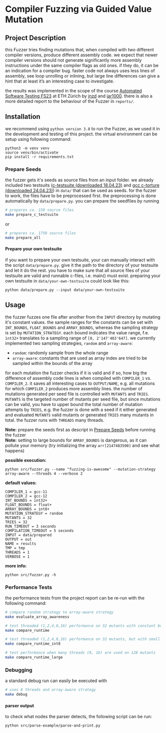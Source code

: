# Compiler Fuzzing via Guided Value Mutation

## Project Description
this Fuzzer  tries finding mutations that, when compiled with two different compiler versions, produce different assembly code.
we expect that newer compiler versions should not generate significantly more assembly instructions under the same
compiler flags as old ones.
if they do, it can be an indication for a compiler bug.
faster code not always uses less lines of assembly, see loop unrolling or inlining, but large line differences can give a hint that at least it’s an interesting case to investigate.
  
the results was implemented in the scope of the course [Automated Software Testing FS23](https://www.vvz.ethz.ch/Vorlesungsverzeichnis/lerneinheit.view?lerneinheitId=168085&semkez=2023S&ansicht=LEHRVERANSTALTUNGEN&lang=en&) at ETH Zürich by [jnzd](https://github.com/jnzd) and [iar1000](https://github.com/iar1000).
there is also a more detailed report to the behaviour of the Fuzzer in ``reports/``. 

## Installation
we recommend using ``python version 3.8`` to run the Fuzzer, as we used it in the development and testing of this project.
the virtual environment can be setup using following command:
```
python3 -m venv venv
source venv/bin/activate
pip install -r requirements.txt
```

### Prepare Seeds
<a name="seeds"></a>
the fuzzer gets it's seeds as source files from an input folder.
we already included two testsuits ([c-testsuite (downloaded 18.04.23)](https://github.com/c-testsuite/c-testsuite/tree/master/tests/single-exec) and [gcc c-torture (downloaded 24.04.23)]( https://gcc.gnu.org/onlinedocs/gccint/C-Tests.html))
in ``data/`` that can be used as seeds. 
for the fuzzer to work, the files have to be preprocessed first.
the preprocessing is done automatically by  ``data/prepare.py``.
you can prepare the seedfiles by running
```bash
# prepares ca. 150 source files
make prepare_c_testsuite
```
or
```bash
# prepares ca. 1750 source files
make prepare_all
```

#### Prepare your own testsuite
if you want to prepare your own testsuite, your can manually interact with the script ``data/prepare.py``.
give it the path to the directory of your testsuite and let it do the rest. 
you have to make sure that all source files of your testsuite are valid and runnable c-files, i.e. main() must exist.
preparing your own testsuite in ``data/your-own-testsuite`` could look like this:
```
python data/prepare.py --input data/your-own-testsuite
```

## Usage
the fuzzer fuzzes one file after another from the `INPUT` directory by mutating it's constant values. 
the sample ranges for the constants can be set with ``INT_BOUNDS``, ``FLOAT_BOUNDS`` and ``ARRAY_BOUNDS``, whereas the sampling
strategy is set by ``MUTATION_STRATEGY``.
each bound indicates the value range, f.e. `ìnt32+` translates to a sampling range of `[0, 2'147'483'647]`.
we currently implemented two sampling strategies, ``random`` and `array-aware`:
- `random`: randomly sample from the whole range
- `array-aware`: constants that are used as array index are tried to be sampled within the bounds of the array

for each mutation the fuzzer checks if it is valid and if so, how big the difference of assembly code lines is when compiled with
``COMPILER_1`` vs. ``COMPILER_2``.
it saves all interesting cases to `OUTPUT/NAME`, e.g. all mutations for which ``COMPILER_2`` produces more assembly lines.
the number of mutations generated per seed file is controlled with ``MUTANTS`` and ``TRIES``.
``MUTANTS`` is the targeted number of mutants per seed file, but since mutations can be valid, you have to upper bound the 
total number of mutation attempts by ``TRIES``, e.g. the fuzzer is done with a seed if it either generated and evaluated
``MUTANTS`` valid mutants or generated ``TRIES`` many mutants in total.
the fuzzer runs with ``THREADS`` many threads.

**Note:** prepare the seeds first as descript in [Prepare Seeds](#prepare-seeds) before running the fuzzer   
**Note:** setting to large bounds for ``ARRAY_BOUNDS`` is dangerous, as it can pollute your memory (try initializing the array `arr[2147483500]` and see what happens)

**possible execution:**
```
python src/fuzzer.py --name "fuzzing-is-awesome" --mutation-strategy array-aware --threads 4 --verbose 2
```

**default values:**  
```
COMPILER_1 = gcc-11  
COMPILER_2 = gcc-12  
INT_BOUNDS = int32+  
FLOAT_BOUNDS = float+  
ARRAY_BOUNDS = int8+  
MUTATION_STRATEGY = random  
MUTANTS = 32  
TRIES = 32  
RUN_TIMEOUT = 3 seconds  
COMPILATION_TIMEOUT = 5 seconds  
INPUT = data/prepared  
OUTPUT = out  
NAME = results  
TMP = tmp  
THREADS = 1  
VERBOSE = 1 
``` 

**more info:**
```
python src/fuzzer.py -h
```

### Performance Tests
the performance tests from the project report can be re-run with the following command:
```bash
# compare random strategy to array-aware strategy
make evaluate_array_awareness

# test threaded (1,2,4,8,16) performance on 32 mutants with constant bounds int32+
make compare_runtime

# test threaded (1,2,4,8,16) performance on 32 mutants, but with small constant bounds int8+
make compare_runtime_int8

# test performance when many threads (8, 16) are used on 128 mutants
make compare_runtime_large
```

### Debugging
a standard debug run can easily be executed with 
```bash
# uses 8 threads and array-aware strategy
make debug
```

#### parser output
to check what nodes the parser detects, the following script can be run:

```python src/parse-example/parse-and-print.py```


